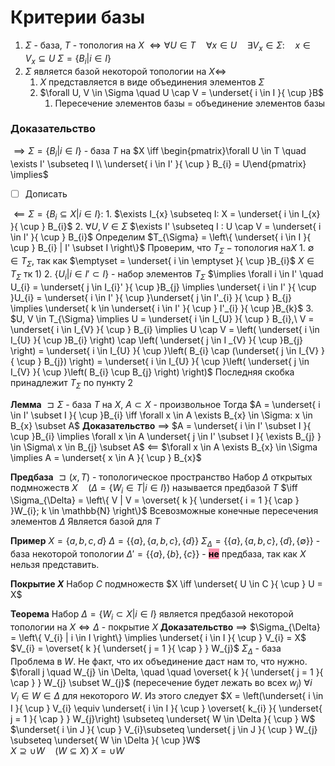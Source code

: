 # Критерии базы
1. $\Sigma$ - база, $T$ - топология на $X$
	$\iff \forall U \in T  \quad  \forall x \in U  \quad  \exists V_{x} \in \Sigma:  \quad  x \in V_{x} \subseteq U$
	$\Sigma = \left\{ B_i | i \in I \right\}$
2. $\Sigma$ является базой некоторой топологии на $X\iff$
	1. $X$ представляется в виде объединения элементов $\Sigma$
	2. $\forall U, V \in \Sigma  \quad  U \cap V = \underset{ i \in I }{ \cup }B$
		1. Пересечение элементов базы = объединение элементов базы

### Доказательство
$\implies \Sigma = \left\{ B_{i} | i \in I \right\}$ - база $T$ на $X \iff \begin{pmatrix}\forall U \in T  \quad  \exists I' \subseteq I \\ \underset{ i \in I' }{ \cup } B_{i} = U\end{pmatrix} \implies$
- [ ] Дописать 

$\impliedby \Sigma = \left\{ B_{i} \subseteq X | i \in I \right\}:$
	1. $\exists I_{x} \subseteq I: X = \underset{ i \in I_{x} }{ \cup } B_{i}$
	2. $\forall U, V \in \Sigma$
	   $\exists I' \subseteq I : U \cap V = \underset{ i \in I' }{ \cup } B_{i}$
	Определим $T_{\Sigma} = \left\{ \underset{ i \in I }{ \cup } B_{i} | I' \subset I \right\}$
	Проверим, что $T_{\Sigma} - \text{топология на} X$
		1. $\emptyset \in T_{\Sigma}$, так как $\emptyset = \underset{ i \in \emptyset }{ \cup }B_{i}$
		   $X \in T_{\Sigma}$ тк 1)
		 2. $\left\{ U_{i} | i \in I' \subset I \right\}$ - набор элементов $T_{\Sigma}$
		    $\implies \forall i \in I'  \quad  U_{i} = \underset{ j \in I_{i}' }{ \cup }B_{j} \implies \underset{ i \in I' }{ \cup }U_{i} = \underset{ i \in I' }{ \cup }\underset{ j \in I'_{i} }{ \cup } B_{j} \implies \underset{ k \in \underset{ i \in I' }{ \cup } I'_{i} }{ \cup }B_{k}$ 
		3. $U, V \in T_{\Sigma} \implies U = \underset{ i \in I_{U} }{ \cup } B_{i},\ V = \underset{ i \in I_{V} }{ \cup } B_{i} \implies U \cap V = \left( \underset{ i \in I_{U} }{ \cup }B_{i} \right) \cap \left( \underset{ j \in I _{V} }{ \cup }B_{j} \right) = \underset{ i \in I_{U} }{ \cup }\left( B_{i} \cap (\underset{ j \in I_{V} }{ \cup } B_{j}) \right) = \underset{ i \in I_{U} }{ \cup }\left( \underset{ j \in I_{V} }{ \cup }\left( B_{i} \cup B_{j} \right) \right)$
			Последняя скобка принадлежит $T_{\Sigma}$ по пункту 2

**Лемма**
	$\sqsupset \Sigma$ - база $T$  на $X$, $A \subset X$ - произвольное
	Тогда $A = \underset{ i \in I' \subset I }{ \cup }B_{i} \iff \forall x \in A \exists B_{x} \in \Sigma: x \in B_{x} \subset A$
**Доказательство**
$\implies$
	$A = \underset{ i \in I' \subset I }{ \cup }B_{i} \implies \forall x \in A \underset{ j \in I' \subset I }{ \exists B_{j} } \in \Sigma\ x \in B_{j} \subset A$
$\impliedby$
	$\forall x \in A \exists B_{x} \in \Sigma \implies A = \underset{ x \in A }{ \cup } B_{x}$

**Предбаза**
	$\sqsupset (x, T)$ - топологическое пространство
	Набор $\Delta$ открытых подмножеств $X  \quad (\Delta = \left\{ W_{i} \in T | i \in I \right\})$
	называется предбазой $T$
	$\iff \Sigma_{\Delta} = \left\{ V | V = \overset{ k }{ \underset{ i = 1 }{ \cap } }W_{i}; k \in \mathbb{N} \right\}$
	Всевозможные конечные пересечения элементов $\Delta$ 
	Является базой для $T$


**Пример**
	$X = \left\{ a, b, c, d \right\}$
	$\Delta = \left\{ \{ a \}, \{ a, b, c \}, \{ d \} \right\}$
	$\Sigma_{\Delta} = \left\{ \{ a \}, \{ a, b, c \}, \{ d \}, \{ \emptyset \} \right\}$ - база некоторой топологии
	$\Delta' = \left\{ \{ a \}, \{ b \}, \{ c \} \right\}$ - <mark style="background: #FF5582A6;">**не**</mark> предбаза, так как $X$ нельзя представить.

**Покрытие $X$**
	Набор $C$ подмножеств $X \iff \underset{ U \in C }{ \cup } U = X$

 **Теорема**
	 Набор $\Delta = \left\{ W_{i} \subset X | i \in I \right\}$ является предбазой некоторой топологии на $X \iff \Delta$ - покрытие $X$
**Доказательство**
	$\implies$
		$\Sigma_{\Delta} = \left\{ V_{i} | i \in I \right\} \implies \underset{ i \in I }{ \cup } V_{i} = X$
			$V_{i} = \overset{ k }{ \underset{ j = 1 }{ \cap } } W_{j}$
			$\Sigma_{\Delta}$ - база
		Проблема в $W$. Не факт, что их объединение даст нам то, что нужно.
		$\forall j  \quad W_{j} \in \Delta,  \quad   \quad \overset{ k }{ \underset{ j = 1 }{ \cap } } W_{j} \subset W_{j}$		(пересечение будет лежать во всех $w_{j}$)
		$\forall i  \quad V_{i} \in W \in \Delta$ для некоторого $W$.
			Из этого следует $X = \left(\underset{ i \in I }{ \cup } V_{i} \equiv \underset{ i \in I }{ \cup } \overset{ k_{i} }{ \underset{ j = 1 }{ \cap } } W_{j}\right) \subseteq \underset{ W \in \Delta }{ \cup } W$
		$\underset{ i \in J }{ \cup } V_{i}\subseteq \underset{ j \in J }{ \cup } W_{j} \subseteq \underset{ W \in \Delta }{ \cup }W$		
		$X \supseteq \cup W  \quad (W \subseteq X)$
		$X = \cup W$
		